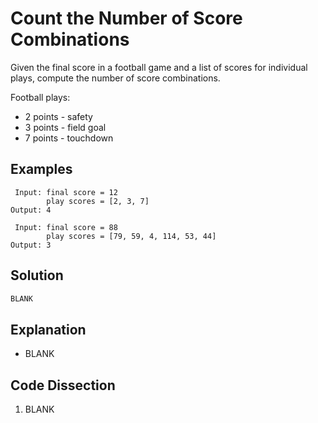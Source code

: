 # Count the Number of Score Combinations
Given the final score in a football game and a list of scores for individual plays, compute the number of score combinations.

Football plays:
* 2 points - safety
* 3 points - field goal
* 7 points - touchdown

## Examples
```
 Input: final score = 12
        play scores = [2, 3, 7]
Output: 4

 Input: final score = 88
        play scores = [79, 59, 4, 114, 53, 44]
Output: 3
```

## Solution
```python
BLANK
```

## Explanation
* BLANK

## Code Dissection
1. BLANK